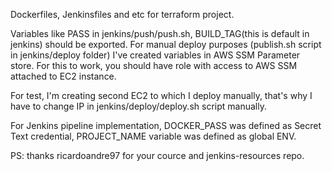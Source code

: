 Dockerfiles, Jenkinsfiles and etc for terraform project.

Variables like PASS in jenkins/push/push.sh, BUILD_TAG(this is default in jenkins) should be exported.
For manual deploy purposes (publish.sh script in jenkins/deploy folder) I've created variables in AWS SSM Parameter store.
For this to work, you should have role with access to AWS SSM attached to EC2 instance.

For test, I'm creating second EC2 to which I deploy manually, that's why I have to change IP in jenkins/deploy/deploy.sh script manually.

For Jenkins pipeline implementation, DOCKER_PASS was defined as Secret Text credential, PROJECT_NAME variable was defined as global ENV.

PS: thanks ricardoandre97 for your cource and jenkins-resources repo.
